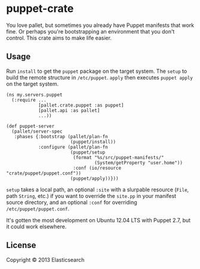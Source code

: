 # puppet-crate

You love pallet, but sometimes you already have Puppet manifests that
work fine.  Or perhaps you're bootstrapping an environment that you
don't control.  This crate aims to make life easier.

## Usage

Run `install` to get the `puppet` package on the target system.  The
`setup` to build the remote structure in `/etc/puppet`.  `apply` then
executes `puppet apply` on the target system.

    (ns my.servers.puppet
      (:require ...
                [pallet.crate.puppet :as puppet]
                [pallet.api :as pallet]
                ...))
    
    (def puppet-server
      (pallet/server-spec
       :phases {:bootstrap (pallet/plan-fn
                            (puppet/install))
                :configure (pallet/plan-fn
                            (puppet/setup
                             (format "%s/src/puppet-manifests/"
                                     (System/getProperty "user.home"))
                             :conf (io/resource "crate/puppet/puppet.conf"))
                            (puppet/apply))}))

`setup` takes a local path, an optional `:site` with a slurpable
resource (`File`, path `String`, etc.) if you want to override the
`site.pp` in your manifest source directory, and an optional `:conf`
for overriding `/etc/puppet/puppet.conf`.

It's gotten the most development on Ubuntu 12.04 LTS with Puppet 2.7,
but it could work elsewhere.

## License

Copyright © 2013 Elasticsearch
